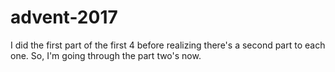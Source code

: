 # advent-2017

I did the first part of the first 4 before realizing there's a second part to each one. So, I'm going through the part two's now.
